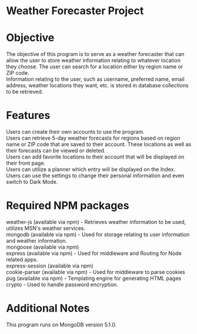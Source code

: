 # Weather Forecaster Project

# Objective 
The objective of this program is to serve as a weather forecaster that can allow the user to store weather information relating to whatever location they choose.  The user can search for a location either by region name or ZIP code.
<br>
Information relating to the user, such as username, preferred name, email address, weather locations they want, etc. is stored in database collections to be retrieved.

# Features
Users can create their own accounts to use the program.
<br>
Users can retrieve 5-day weather forecasts for regions based on region name or ZIP code that are saved to their account.  These locations as well as their forecasts can be viewed or deleted.
<br>
Users can add favorite locations to their account that will be displayed on their front page.
<br>
Users can utilize a planner which entry will be displayed on the Index.
<br>
Users can use the settings to change their personal information and even switch to Dark Mode.
<br>

# Required NPM packages
weather-js (available via npm) - Retrieves weather information to be used, utilizes MSN's weather services.
<br>
mongodb (available via npm) - Used for storage relating to user information and weather information.
<br>
mongoose (available via npm)
<br>
express (available via npm) - Used for middleware and Routing for Node related apps.
<br>
express-session (available via npm)
<br>
cookie-parser (available via npm) - Used for middleware to parse cookies
<br>
pug (available via npm) - Templating engine for generating HTML pages
<br>
crypto - Used to handle password encryption.
<br>

# Additional Notes
This program runs on MongoDB version 5.1.0.
